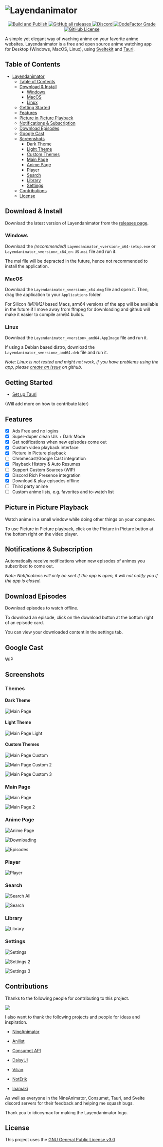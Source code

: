 # ![Layendanimator](Misc/Media/LayenanimatorBanner.png)

<p align="center">
  <a href="https://github.com/Layendan/Layendanimator/actions/workflows/publish.yml">
    <img src="https://github.com/Layendan/Layendanimator/actions/workflows/publish.yml/badge.svg" alt="Build and Publish">
  </a>
  <a href="https://github.com/Layendan/Layendanimator/releases">
    <img alt="GitHub all releases" src="https://img.shields.io/github/downloads/Layendan/Layendanimator/total?label=Downloads">
  </a>
  <a href="https://discord.gg/dzTVzeW">
    <img alt="Discord" src="https://img.shields.io/discord/545740643247456267?logo=discord&label=Discord&color=%235865F2">
  </a>
  <a href="https://www.codefactor.io/repository/github/layendan/layendanimator">
    <img alt="CodeFactor Grade" src="https://img.shields.io/codefactor/grade/github/Layendan/Layendanimator?label=Codefactor">
  </a>
  <a href="https://github.com/Layendan/Layendanimator/blob/master/LICENSE.md">
    <img alt="GitHub License" src="https://img.shields.io/github/license/Layendan/Layendanimator?label=License">
  </a>
</p>

A simple yet elegant way of waching anime on your favorite anime websites.
Layendanimator is a free and open source anime watching app for Desktop (Windows, MacOS, Linux), using [Sveltekit](https://github.com/sveltejs/kit) and [Tauri](https://github.com/tauri-apps/tauri).

## Table of Contents

- [Layendanimator](/#)
  - [Table of Contents](#table-of-contents)
  - [Download & Install](#download--install)
    - [Windows](#windows)
    - [MacOS](#macos)
    - [Linux](#linux)
  - [Getting Started](#getting-started)
  - [Features](#features)
  - [Picture in Picture Playback](#picture-in-picture-playback)
  - [Notifications & Subscription](#notifications--subscription)
  - [Download Episodes](#download-episodes)
  - [Google Cast](#google-cast)
  - [Screenshots](#screenshots)
    - [Dark Theme](#dark-theme)
    - [Light Theme](#light-theme)
    - [Custom Themes](#custom-themes)
    - [Main Page](#main-page)
    - [Anime Page](#anime-page)
    - [Player](#player)
    - [Search](#search)
    - [Library](#library)
    - [Settings](#settings)
  - [Contributions](#contributions)
  - [License](#license)

## Download & Install

Download the latest version of Layendanimator from the [releases page](https://github.com/Layendan/Layendanimator/releases/latest).

### Windows

Download the _(recommended)_ `Layendanimator_<version>_x64-setup.exe` or `Layendanimator_<version>_x64_en-US.msi` file and run it.

The msi file will be depracted in the future, hence not recommended to install the application.

### MacOS

Download the `Layendanimator_<version>_x64.dmg` file and open it. Then, drag the application to your `Applications` folder.

For Silicon _(M1/M2)_ based Macs, arm64 versions of the app will be available in the future if I move away from ffmpeg for downloading and github will make it easier to compile arm64 builds.

### Linux

Download the `Layendanimator_<version>_amd64.AppImage` file and run it.

If using a Debian based distro, download the `Layendanimator_<version>_amd64.deb` file and run it.

_Note: Linux is not tested and might not work, if you have problems using the app, please [create an issue](https://github.com/Layendan/Layendanimator/issues/new?assignees=&labels=&projects=&template=bug_report.md&title=) on github._

## Getting Started

- [Set up Tauri](https://tauri.app/v1/guides/getting-started/prerequisites)

(Will add more on how to contribute later)

## Features

- [x] Ads Free and no logins
- [x] Super-duper clean UIs + Dark Mode
- [x] Get notifications when new episodes come out
- [x] Custom video playback interface
- [x] Picture in Picture playback
- [ ] Chromecast/Google Cast integration
- [x] Playback History & Auto Resumes
- [ ] Support Custom Sources (WIP)
- [x] Discord Rich Presence integration
- [x] Download & play episodes offline
- [ ] Third party anime
- [ ] Custom anime lists, e.g. favorites and to-watch list

## Picture in Picture Playback

Watch anime in a small window while doing other things on your computer.

To use Picture in Picture playback, click on the Picture in Picture button at the bottom right on the video player.

## Notifications & Subscription

Automatically receive notifications when new episodes of animes you subscribed to come out.

_Note: Notifications will only be sent if the app is open, it will not notify you if the app is closed._

## Download Episodes

Download episodes to watch offline.

To download an episode, click on the download button at the bottom right of an episode card.

You can view your downloaded content in the settings tab.

## Google Cast

WIP

## Screenshots

### Themes

#### Dark Theme

![Main Page](Misc/Media/main_page.png)

#### Light Theme

![Main Page Light](Misc/Media/main_page_light.png)

#### Custom Themes

![Main Page Custom](Misc/Media/main_page_custom.png)

![Main Page Custom 2](Misc/Media/main_page_custom_2.png)

![Main Page Custom 3](Misc/Media/main_page_custom_3.png)

### Main Page

![Main Page](Misc/Media/main_page_custom.png)

![Main Page 2](Misc/Media/main_page2.png)

### Anime Page

![Anime Page](Misc/Media/anime_page.png)

![Downloading](Misc/Media/downloading.png)

![Episodes](Misc/Media/episodes.png)

### Player

![Player](Misc/Media/player.png)

### Search

![Search All](Misc/Media/search_all.png)

![Search](Misc/Media/search.png)

### Library

![Library](Misc/Media/library.png)

### Settings

![Settings](Misc/Media/settings.png)

![Settings 2](Misc/Media/settings2.png)

![Settings 3](Misc/Media/settings3.png)

## Contributions

Thanks to the following people for contributing to this project.

<a href="https://github.com/Layendan/Layendanimator/graphs/contributors">
  <img src="https://contrib.rocks/image?repo=Layendan/Layendanimator&anon=1" />
</a>

<br />

I also want to thank the following projects and people for ideas and inspiration.

- [NineAnimator](https://github.com/SuperMarcus/NineAnimator)
- [Anilist](https://anilist.co/home)
- [Consumet API](https://github.com/consumet/api.consumet.org)
- [DaisyUI](https://daisyui.com/)

- [Vilian](https://github.com/Fractal-Tess)
- [NotErik](https://github.com/ErrorErrorError)
- [Inamaki](https://github.com/inumakieu)

As well as everyone in the NineAnimator, Consumet, Tauri, and Svelte discord servers for their feedback and helping me squash bugs.

Thank you to idiocymax for making the Layendanimator logo.

## License

This project uses the [GNU General Public License v3.0](https://www.gnu.org/licenses/gpl-3.0.en.html)
